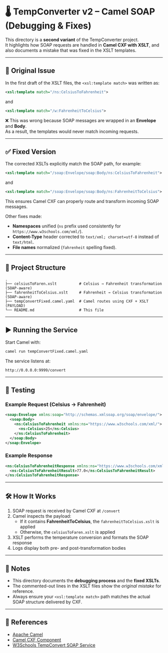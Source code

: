 # 🌡️ TempConverter v2 – Camel SOAP (Debugging & Fixes)

This directory is a **second variant** of the TempConverter project.  
It highlights how SOAP requests are handled in **Camel CXF with XSLT**, and also documents a mistake that was fixed in the XSLT templates.

---

## 🐞 Original Issue
In the first draft of the XSLT files, the `<xsl:template match>` was written as:

```xml
<xsl:template match="/ns:CelsiusToFahrenheit">
```
and
```xml
<xsl:template match="/w:FahrenheitToCelsius">
```

❌ This was wrong because SOAP messages are wrapped in an **Envelope** and **Body**.  
As a result, the templates would never match incoming requests.

---

## ✅ Fixed Version
The corrected XSLTs explicitly match the SOAP path, for example:

```xml
<xsl:template match="/soap:Envelope/soap:Body/ns:CelsiusToFahrenheit">
```
and

```xml
<xsl:template match="/soap:Envelope/soap:Body/ns:FahrenheitToCelsius">
```

This ensures Camel CXF can properly route and transform incoming SOAP messages.

Other fixes made:
- **Namespaces** unified (`ns` prefix used consistently for `https://www.w3schools.com/xml/`).
- **Content-Type** header corrected to `text/xml; charset=utf-8` instead of `text/html`.
- **File names** normalized (`fahrenheit` spelling fixed).

---

## 📂 Project Structure
```
.
├── celsiusToFaren.xslt          # Celsius → Fahrenheit transformation (SOAP-aware)
├── fahrenheitToCelsius.xslt     # Fahrenheit → Celsius transformation (SOAP-aware)
├── tempConvertFixed.camel.yaml  # Camel routes using CXF + XSLT (PAYLOAD)
└── README.md                    # This file
```

---

## ▶️ Running the Service
Start Camel with:
```bash
camel run tempConvertFixed.camel.yaml
```

The service listens at:
```
http://0.0.0.0:9999/convert
```

---

## 🧪 Testing

### Example Request (Celsius → Fahrenheit)
```xml
<soap:Envelope xmlns:soap="http://schemas.xmlsoap.org/soap/envelope/">
  <soap:Body>
    <ns:CelsiusToFahrenheit xmlns:ns="https://www.w3schools.com/xml/">
      <ns:Celsius>25</ns:Celsius>
    </ns:CelsiusToFahrenheit>
  </soap:Body>
</soap:Envelope>
```

### Example Response
```xml
<ns:CelsiusToFahrenheitResponse xmlns:ns="https://www.w3schools.com/xml/">
  <ns:CelsiusToFahrenheitResult>77.0</ns:CelsiusToFahrenheitResult>
</ns:CelsiusToFahrenheitResponse>
```

---

## 🛠️ How It Works
1. SOAP request is received by Camel CXF at `/convert`
2. Camel inspects the payload:
   - If it contains **FahrenheitToCelsius**, the `fahrenheitToCelsius.xslt` is applied
   - Otherwise, the `celsiusToFaren.xslt` is applied
3. XSLT performs the temperature conversion and formats the SOAP response
4. Logs display both pre- and post-transformation bodies

---

## 📖 Notes
- This directory documents the **debugging process** and the **fixed XSLTs**.  
- The commented-out lines in the XSLT files show the *original mistake* for reference.  
- Always ensure your `<xsl:template match>` path matches the actual SOAP structure delivered by CXF.

---

## 📖 References
- [Apache Camel](https://camel.apache.org/)
- [Camel CXF Component](https://camel.apache.org/components/cxf-component.html)
- [W3Schools TempConvert SOAP Service](https://www.w3schools.com/xml/tempconvert.asmx)
